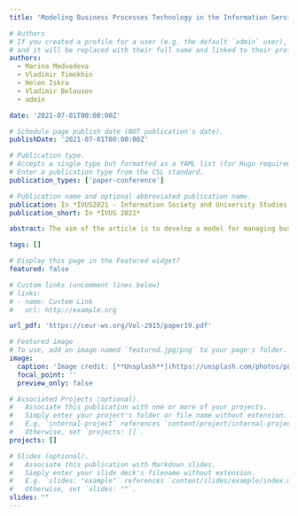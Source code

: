 ```yaml
---
title: 'Modeling Business Processes Technology in the Information Service of Interaction'

# Authors
# If you created a profile for a user (e.g. the default `admin` user), write the username (folder name) here
# and it will be replaced with their full name and linked to their profile.
authors:
  - Marina Medvedeva
  - Vladimir Timokhin
  - Helen Iskra
  - Vladimir Belousov
  - admin

date: '2021-07-01T00:00:00Z'

# Schedule page publish date (NOT publication's date).
publishDate: '2021-07-01T00:00:00Z'

# Publication type.
# Accepts a single type but formatted as a YAML list (for Hugo requirements).
# Enter a publication type from the CSL standard.
publication_types: ['paper-conference']

# Publication name and optional abbreviated publication name.
publication: In *IVUS2021 - Information Society and University Studies 2021*
publication_short: In *IVUS 2021*

abstract: The aim of the article is to develop a model for managing business processes in the information service based on behavior of the company. The main business processes of the company were identified, and their main interrelationships were reflected at the conceptual level. A model in the Powersim Studio 7 simulation environment is presented, which allows regulating the interaction between companies in the information service, identifying bottlenecks in the company's business processes, and predicting the total income of an enterprise depending on various market conditions.

tags: []

# Display this page in the Featured widget?
featured: false

# Custom links (uncomment lines below)
# links:
# - name: Custom Link
#   url: http://example.org

url_pdf: 'https://ceur-ws.org/Vol-2915/paper19.pdf'

# Featured image
# To use, add an image named `featured.jpg/png` to your page's folder.
image:
  caption: 'Image credit: [**Unsplash**](https://unsplash.com/photos/pLCdAaMFLTE)'
  focal_point: ''
  preview_only: false

# Associated Projects (optional).
#   Associate this publication with one or more of your projects.
#   Simply enter your project's folder or file name without extension.
#   E.g. `internal-project` references `content/project/internal-project/index.md`.
#   Otherwise, set `projects: []`.
projects: []

# Slides (optional).
#   Associate this publication with Markdown slides.
#   Simply enter your slide deck's filename without extension.
#   E.g. `slides: "example"` references `content/slides/example/index.md`.
#   Otherwise, set `slides: ""`.
slides: ""
---
```

